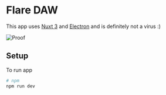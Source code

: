 # Flare DAW

This app uses [Nuxt 3](https://nuxt.com/) and [Electron](https://www.electronjs.org/) and is definitely not a virus :)

![Proof]([https://github.com/[username]/[reponame]/blob/[branch]/image.jpg](https://github.com/avalenzo1/flare-daw/blob/main/public/thumbnail.png)https://github.com/avalenzo1/flare-daw/blob/main/public/thumbnail.png?raw=true)

## Setup

To run app

```bash
# npm
npm run dev
```
